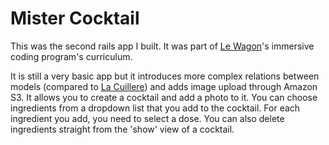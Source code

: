 # Mister Cocktail

This was the second rails app I built. It was part of [Le Wagon](http://www.lewagon.com)'s immersive coding program's curriculum.

It is still a very basic app but it introduces more complex relations between models (compared to [La Cuillere](https://github.com/nozbzh/lacuillere)) and adds image upload through Amazon S3. It allows you to create a cocktail and add a photo to it. You can choose ingredients from a dropdown list that you add to the cocktail. For each ingredient you add, you need to select a dose. You can also delete ingredients straight from the 'show' view of a cocktail.
